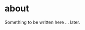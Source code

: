 <!--
.. title: about
.. slug: about
.. tags:
.. category:
.. description: about page
.. type: text
.. breadcrumb: False
.. author: Xeverous
-->

# about

Something to be written here ... later.
